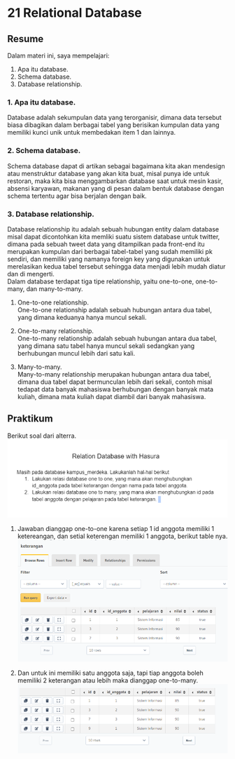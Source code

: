 # 21 Relational Database
## Resume
Dalam materi ini, saya mempelajari:
1. Apa itu database.
2. Schema database.
3. Database relationship.

### 1. Apa itu database.
Database adalah sekumpulan data yang terorganisir, dimana data tersebut biasa dibagikan dalam berbagai tabel yang berisikan kumpulan data yang memiliki kunci unik untuk membedakan item 1 dan lainnya.

### 2. Schema database.
Schema database dapat di artikan sebagai bagaimana kita akan mendesign atau menstruktur database yang akan kita buat, misal punya ide untuk restoran, maka kita bisa menggambarkan database saat untuk mesin kasir, absensi karyawan, makanan yang di pesan dalam bentuk database dengan schema tertentu agar bisa berjalan dengan baik.

### 3. Database relationship.
Database relationship itu adalah sebuah hubungan entity dalam database misal dapat dicontohkan kita memliki suatu sistem database untuk twitter, dimana pada sebuah tweet data yang ditampilkan pada front-end itu merupakan kumpulan dari berbagai tabel-tabel yang sudah memiliki pk sendiri, dan memiliki yang namanya foreign key yang digunakan untuk merelasikan kedua tabel tersebut sehingga data menjadi lebih mudah diatur dan di mengerti.  
Dalam database terdapat tiga tipe relationship, yaitu one-to-one, one-to-many, dan many-to-many.
1. One-to-one relationship.  
One-to-one relationship adalah sebuah hubungan antara dua tabel, yang dimana keduanya hanya muncul sekali.

2. One-to-many relationship.  
One-to-many relationship adalah sebuah hubungan antara dua tabel, yang dimana satu tabel hanya muncul sekali sedangkan yang berhubungan muncul lebih dari satu kali.

3. Many-to-many.  
Many-to-many relationship merupakan hubungan antara dua tabel, dimana dua tabel dapat bermunculan lebih dari sekali, contoh misal tedapat data banyak mahasiswa berhubungan dengan banyak mata kuliah, dimana mata kuliah dapat diambil dari banyak mahasiswa.

## Praktikum
Berikut soal dari alterra.  
![](./screenshot/soal.png)  

1. Jawaban dianggap one-to-one karena setiap 1 id anggota memiliki 1 ketereangan, dan setial keterengan memiliki 1 anggota, berikut table nya.  
![](./screenshot/one-to-one.png)  

2. Dan untuk ini memiliki satu anggota saja, tapi tiap anggota boleh memiliki 2 keterangan atau lebih maka dianggap one-to-many.  
![](./screenshot/one-to-many.png)